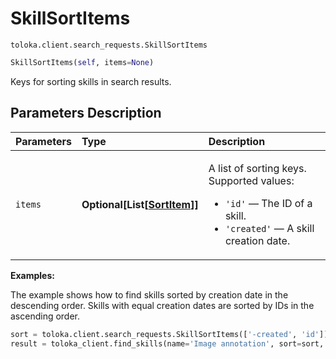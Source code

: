 # SkillSortItems
`toloka.client.search_requests.SkillSortItems`

```python
SkillSortItems(self, items=None)
```

Keys for sorting skills in search results.

## Parameters Description

| Parameters | Type | Description |
| :----------| :----| :-----------|
`items`|**Optional\[List\[[SortItem](toloka.client.search_requests.SkillSortItems.SortItem.md)\]\]**|<p>A list of sorting keys. Supported values:</p> <ul> <li>`'id'` — The ID of a skill.</li> <li>`'created'` — A skill creation date.</li> </ul>

**Examples:**

The example shows how to find skills sorted by creation date in the descending order. Skills with equal creation dates are sorted by IDs in the ascending order.

```python
sort = toloka.client.search_requests.SkillSortItems(['-created', 'id'])
result = toloka_client.find_skills(name='Image annotation', sort=sort, limit=10)
```
